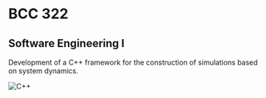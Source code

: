 # BCC 322
## Software Engineering I
Development of a C++ framework for the construction of simulations based on system dynamics.

![C++](https://img.shields.io/badge/c++-%2300599C.svg?style=for-the-badge&logo=c%2B%2B&logoColor=white)
